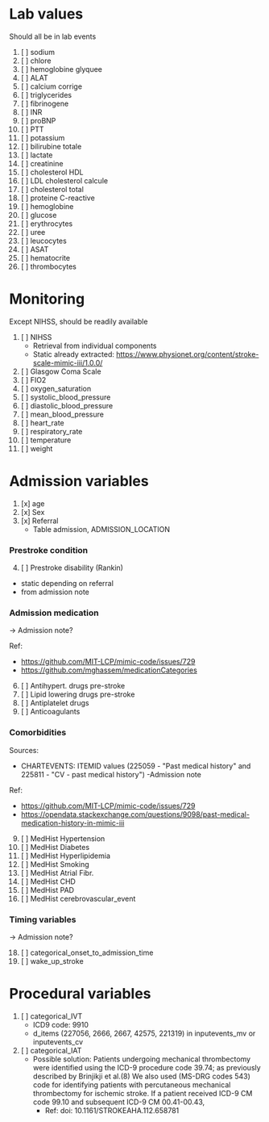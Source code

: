 
# Lab values

Should all be in lab events

1. [ ] sodium
2. [ ] chlore
3. [ ] hemoglobine glyquee
4. [ ] ALAT
5. [ ] calcium corrige
6. [ ] triglycerides
7. [ ] fibrinogene
8. [ ] INR
9. [ ] proBNP
10. [ ] PTT
11. [ ] potassium
12. [ ] bilirubine totale
13. [ ] lactate
14. [ ] creatinine
15. [ ] cholesterol HDL
16. [ ] LDL cholesterol calcule
17. [ ] cholesterol total
18. [ ] proteine C-reactive
19. [ ] hemoglobine
20. [ ] glucose
21. [ ] erythrocytes
22. [ ] uree
23. [ ] leucocytes
24. [ ] ASAT
25. [ ] hematocrite
26. [ ] thrombocytes

# Monitoring

Except NIHSS, should be readily available

1. [ ] NIHSS
   - Retrieval from individual components 
   - Static already extracted: https://www.physionet.org/content/stroke-scale-mimic-iii/1.0.0/
2. [ ] Glasgow Coma Scale
3. [ ] FIO2
4. [ ] oxygen_saturation
5. [ ] systolic_blood_pressure
6. [ ] diastolic_blood_pressure
7. [ ] mean_blood_pressure
8. [ ] heart_rate
9. [ ] respiratory_rate
10. [ ] temperature
11. [ ] weight


# Admission variables

1. [x] age
2. [x] Sex
3. [x] Referral
   - Table admission, ADMISSION_LOCATION

### Prestroke condition 

4. [ ] Prestroke disability (Rankin)
 - static depending on referral
 - from admission note

### Admission medication

-> Admission note?

Ref: 
- https://github.com/MIT-LCP/mimic-code/issues/729
- https://github.com/mghassem/medicationCategories

6. [ ] Antihypert. drugs pre-stroke
6. [ ] Lipid lowering drugs pre-stroke
7. [ ] Antiplatelet drugs
8. [ ] Anticoagulants

### Comorbidities 

Sources:
- CHARTEVENTS: ITEMID values (225059 - "Past medical history" and 225811 - "CV - past medical history")
-Admission note

Ref: 
- https://github.com/MIT-LCP/mimic-code/issues/729
- https://opendata.stackexchange.com/questions/9098/past-medical-medication-history-in-mimic-iii

9. [ ] MedHist Hypertension
10. [ ] MedHist Diabetes
11. [ ] MedHist Hyperlipidemia
12. [ ] MedHist Smoking
13. [ ] MedHist Atrial Fibr.
14. [ ] MedHist CHD
15. [ ] MedHist PAD
16. [ ] MedHist cerebrovascular_event

### Timing variables

-> Admission note?

18. [ ] categorical_onset_to_admission_time
18. [ ] wake_up_stroke

# Procedural variables

1. [ ] categorical_IVT
   - ICD9 code: 9910
   - d_items (227056, 2666, 2667, 42575, 221319) in inputevents_mv or inputevents_cv 
2. [ ] categorical_IAT
   - Possible solution: Patients undergoing mechanical thrombectomy were identified using the ICD-9 procedure code 39.74; as previously described by Brinjikji et al.(8) We also used (MS-DRG codes 543) code for identifying patients with percutaneous mechanical thrombectomy for ischemic stroke. If a patient received ICD-9 CM code 99.10 and subsequent ICD-9 CM 00.41-00.43, 
     - Ref: doi: 10.1161/STROKEAHA.112.658781

